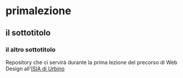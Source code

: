 # primalezione
## il sottotitolo
### il altro sottotitolo

Repository che ci servirà durante la prima lezione del precorso di Web Design all'[ISIA di Urbino](https://isiaurbino.net/)

